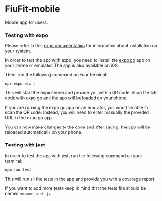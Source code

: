 # FiuFit-mobile
Mobile app for users.

### Testing  with expo
Please refer to this [expo documentation](https://docs.expo.dev/get-started/installation/)
for information about installation on your system.

In order to test the app with expo, you need to install the [expo go](https://play.google.com/store/apps/details?id=host.exp.exponent&hl=es_MX&gl=US&pli=1) 
app on your phone or emulator. The app is also available on iOS.

Then, run the following command on your terminal:
```
npx expo start
```
This will start the expo server and provide you with a QR code. Scan the QR code
with expo go and the app will be loaded on your phone.

If you are running the expo go app on an emulator, you won't be able to scan the
QR code. Instead, you will need to enter manually the provided URL in the expo go
app.

You can now make changes to the code and after saving, the app will be reloaded
automatically on your phone.

### Testing with jest
In order to test the app with jest, run the following command on your terminal:
```
npm run test
```
This will run all the tests in the app and provide you with a coverage report.

If you want to add more tests keep in mind that the tests file should be named
`<name>.test.js`.
